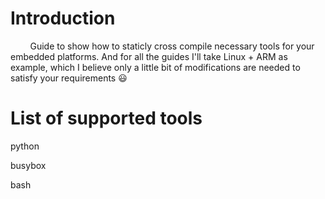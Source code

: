 # Introduction

        Guide to show how to staticly cross compile necessary tools for your embedded platforms.  And for all the guides I'll take Linux + ARM as example, which I believe only a little bit of modifications are needed to satisfy your requirements :smiley:

# List of supported tools

python

busybox

bash
